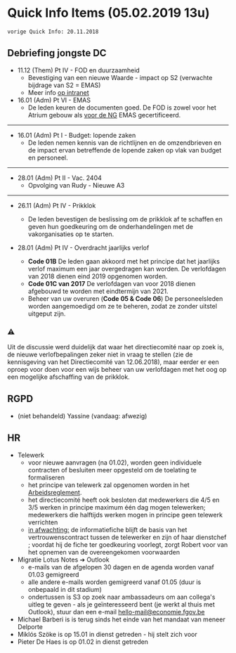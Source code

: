 <link rel="stylesheet" href="S2.css">

# Quick Info Items (05.02.2019 13u)

    vorige Quick Info: 20.11.2018

## Debriefing jongste DC

* 11.12 (Them) Pt IV - FOD en duurzaamheid
    * Bevestiging van een nieuwe Waarde - impact op S2 (verwachte bijdrage van S2 = EMAS)
    * Meer info [op intranet](http://intranet.internal.economie.fgov.be/Organization/Value/sustainability/Pages/default_nl.aspx)
* 16.01 (Adm) Pt VI - EMAS
    * De leden keuren de documenten goed. De FOD is  zowel voor het Atrium gebouw als <u>voor de NG</u> EMAS gecertificeerd.  

---

* 16.01 (Adm) Pt I - Budget: lopende zaken
    *  De leden nemen kennis van de richtlijnen en de omzendbrieven en de impact ervan betreffende de lopende zaken op vlak van budget en personeel. 

---

* 28.01 (Adm) Pt II - Vac. 2404 
    * Opvolging van Rudy - Nieuwe A3

---

* 26.11 (Adm) Pt IV - Prikklok
    * De leden bevestigen de beslissing om de prikklok af te schaffen en geven hun goedkeuring om de onderhandelingen met de vakorganisaties op te starten.

* 28.01 (Adm) Pt IV - Overdracht jaarlijks verlof
    * **Code 01B** De leden gaan akkoord met het principe dat het jaarlijks verlof maximum een jaar overgedragen kan worden. De verlofdagen van 2018 dienen eind 2019 opgenomen worden. 
    * **Code 01C van 2017** De verlofdagen van voor 2018 dienen afgebouwd te worden met eindtermijn van 2021. 
    * Beheer van uw overuren (**Code 05 & Code 06**) De personeelsleden worden aangemoedigd om ze te beheren, zodat ze zonder uitstel uitgeput zijn.

### &#9888;

Uit de discussie werd duidelijk dat waar het directiecomité naar op zoek is, de nieuwe verlofbepalingen zeker niet in vraag te stellen (zie de kennisgeving van het Directiecomité van 12.06.2018), maar eerder er een oproep voor doen voor een wijs beheer van uw verlofdagen met het oog op een mogelijke afschaffing van de prikklok.

## RGPD

* (niet behandeld) Yassine (vandaag: afwezig)

## HR

* Telewerk
    * voor nieuwe aanvragen (na 01.02), worden geen individuele contracten of besluiten meer opgesteld om de toelating te formaliseren
    * het principe van telewerk zal opgenomen worden in het [Arbeidsreglement](http://intranet.internal.economie.fgov.be/employees/Rights_obligations/Regulation/Pages/default_nl.aspx).
    * het directiecomité heeft ook besloten dat medewerkers die 4/5 en 3/5 werken in principe maximum één dag mogen telewerken; medewerkers die halftijds werken mogen in principe geen telewerk verrichten
    * <u>in afwachting:</u> de informatiefiche blijft de basis van het vertrouwenscontract tussen de telewerker en zijn of haar dienstchef ; voordat hij de fiche ter goedkeuring voorlegt, zorgt Robert voor van het opnemen van de overeengekomen voorwaarden
* Migratie Lotus Notes &#10132; Outlook
    * e-mails van de afgelopen 30 dagen en de agenda worden vanaf 01.03 gemigreerd
    * alle andere e-mails worden gemigreerd vanaf 01.05 (duur is onbepaald in dit stadium)
    * ondertussen is S3 op zoek naar ambassadeurs om aan collega's uitleg te geven - als je geïnteresseerd bent (je werkt al thuis met Outlook), stuur dan een e-mail [hello-mail@economie.fgov.be](hello-mail@economie.fgov.be)
* Michael Barberi is is terug sinds het einde van het mandaat van meneer Delporte
* Mikl&oacute;s Szöke is op 15.01 in dienst getreden - hij stelt zich voor
* Pieter De Haes is op 01.02 in dienst getreden


